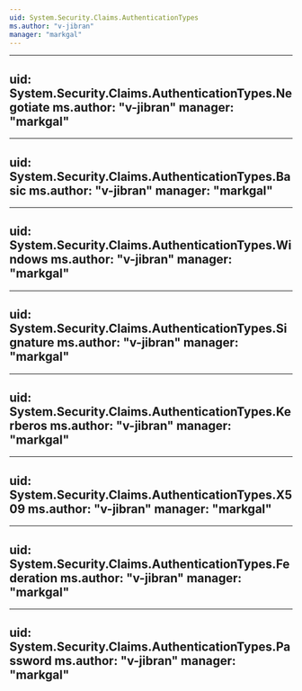 ```yaml
---
uid: System.Security.Claims.AuthenticationTypes
ms.author: "v-jibran"
manager: "markgal"
---
```


---
uid: System.Security.Claims.AuthenticationTypes.Negotiate
ms.author: "v-jibran"
manager: "markgal"
---

---
uid: System.Security.Claims.AuthenticationTypes.Basic
ms.author: "v-jibran"
manager: "markgal"
---

---
uid: System.Security.Claims.AuthenticationTypes.Windows
ms.author: "v-jibran"
manager: "markgal"
---

---
uid: System.Security.Claims.AuthenticationTypes.Signature
ms.author: "v-jibran"
manager: "markgal"
---

---
uid: System.Security.Claims.AuthenticationTypes.Kerberos
ms.author: "v-jibran"
manager: "markgal"
---

---
uid: System.Security.Claims.AuthenticationTypes.X509
ms.author: "v-jibran"
manager: "markgal"
---

---
uid: System.Security.Claims.AuthenticationTypes.Federation
ms.author: "v-jibran"
manager: "markgal"
---

---
uid: System.Security.Claims.AuthenticationTypes.Password
ms.author: "v-jibran"
manager: "markgal"
---
